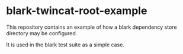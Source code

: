 # blark-twincat-root-example

This repository contains an example of how a blark dependency
store directory may be configured.

It is used in the blark test suite as a simple case.
